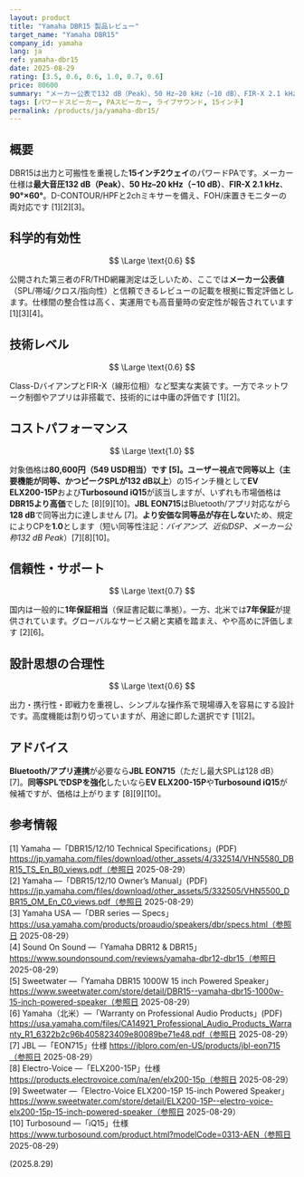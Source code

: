 ```yaml
---
layout: product
title: "Yamaha DBR15 製品レビュー"
target_name: "Yamaha DBR15"
company_id: yamaha
lang: ja
ref: yamaha-dbr15
date: 2025-08-29
rating: [3.5, 0.6, 0.6, 1.0, 0.7, 0.6]
price: 80600
summary: "メーカー公表で132 dB（Peak）、50 Hz–20 kHz（−10 dB）、FIR-X 2.1 kHz、90°×60°。軽量筐体と簡易DSPでFOH/モニターに即投入できる15インチPAです。"
tags: [パワードスピーカー, PAスピーカー, ライブサウンド, 15インチ]
permalink: /products/ja/yamaha-dbr15/
---
```


## 概要

DBR15は出力と可搬性を重視した**15インチ2ウェイ**のパワードPAです。メーカー仕様は**最大音圧132 dB（Peak）**、**50 Hz–20 kHz（−10 dB）**、**FIR-X 2.1 kHz**、**90°×60°**。D-CONTOUR/HPFと2chミキサーを備え、FOH/床置きモニターの両対応です [1][2][3]。

## 科学的有効性

$$ \Large \text{0.6} $$

公開された第三者のFR/THD網羅測定は乏しいため、ここでは**メーカー公表値**（SPL/帯域/クロス/指向性）と信頼できるレビューの記載を根拠に暫定評価とします。仕様間の整合性は高く、実運用でも高音量時の安定性が報告されています [1][3][4]。

## 技術レベル

$$ \Large \text{0.6} $$

Class-DバイアンプとFIR-X（線形位相）など堅実な実装です。一方でネットワーク制御やアプリは非搭載で、技術的には中庸の評価です [1][2]。

## コストパフォーマンス

$$ \Large \text{1.0} $$

対象価格は**80,600円（549 USD相当）**です [5]。**ユーザー視点で同等以上**（主要機能が同等、かつ**ピークSPLが132 dB以上**）の15インチ機として**EV ELX200-15P**および**Turbosound iQ15**が該当しますが、いずれも市場価格は**DBR15より高価**でした [8][9][10]。**JBL EON715**はBluetooth/アプリ対応ながら**128 dB**で同等出力に達しません [7]。**より安価な同等品が存在しない**ため、規定によりCPを**1.0**とします（短い同等性注記：*バイアンプ、近似DSP、メーカー公称132 dB Peak*）[7][8][10]。

## 信頼性・サポート

$$ \Large \text{0.7} $$

国内は一般的に**1年保証相当**（保証書記載に準拠）。一方、北米では**7年保証**が提供されています。グローバルなサービス網と実績を踏まえ、やや高めに評価します [2][6]。

## 設計思想の合理性

$$ \Large \text{0.6} $$

出力・携行性・即戦力を重視し、シンプルな操作系で現場導入を容易にする設計です。高度機能は割り切っていますが、用途に即した選択です [1][2]。

## アドバイス

**Bluetooth/アプリ連携**が必要なら**JBL EON715**（ただし最大SPLは128 dB）[7]。**同等SPLでDSPを強化**したいなら**EV ELX200-15P**や**Turbosound iQ15**が候補ですが、価格は上がります [8][9][10]。

## 参考情報

[1] Yamaha —「DBR15/12/10 Technical Specifications」(PDF) https://jp.yamaha.com/files/download/other_assets/4/332514/VHN5580_DBR15_TS_En_B0_views.pdf（参照日 2025-08-29）  
[2] Yamaha —「DBR15/12/10 Owner’s Manual」(PDF) https://jp.yamaha.com/files/download/other_assets/5/332505/VHN5500_DBR15_OM_En_C0_views.pdf（参照日 2025-08-29）  
[3] Yamaha USA —「DBR series — Specs」https://usa.yamaha.com/products/proaudio/speakers/dbr/specs.html（参照日 2025-08-29）  
[4] Sound On Sound —「Yamaha DBR12 & DBR15」https://www.soundonsound.com/reviews/yamaha-dbr12-dbr15（参照日 2025-08-29）  
[5] Sweetwater —「Yamaha DBR15 1000W 15 inch Powered Speaker」https://www.sweetwater.com/store/detail/DBR15--yamaha-dbr15-1000w-15-inch-powered-speaker（参照日 2025-08-29）  
[6] Yamaha（北米）—「Warranty on Professional Audio Products」(PDF) https://usa.yamaha.com/files/CA14921_Professional_Audio_Products_Warranty_R1_6322b2c96b405823409e80089be71e48.pdf（参照日 2025-08-29）  
[7] JBL —「EON715」仕様 https://jblpro.com/en-US/products/jbl-eon715（参照日 2025-08-29）  
[8] Electro-Voice —「ELX200-15P」仕様 https://products.electrovoice.com/na/en/elx200-15p（参照日 2025-08-29）  
[9] Sweetwater —「Electro-Voice ELX200-15P 15-inch Powered Speaker」https://www.sweetwater.com/store/detail/ELX200-15P--electro-voice-elx200-15p-15-inch-powered-speaker（参照日 2025-08-29）  
[10] Turbosound —「iQ15」仕様 https://www.turbosound.com/product.html?modelCode=0313-AEN（参照日 2025-08-29）

(2025.8.29)

